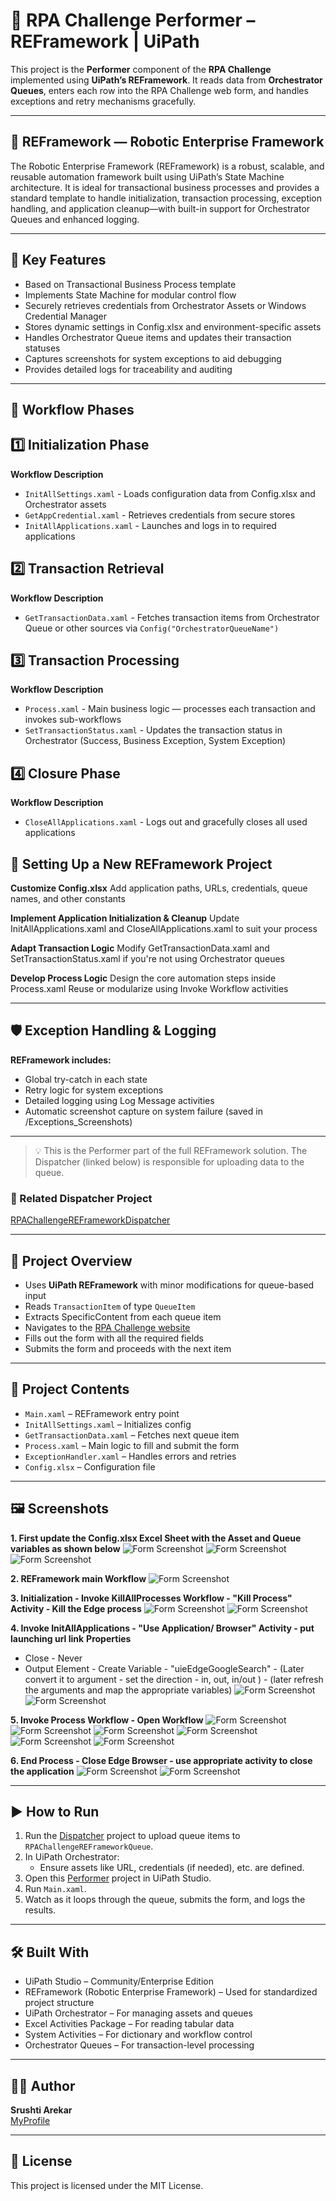 # 🤖 RPA Challenge Performer – REFramework | UiPath

This project is the **Performer** component of the **RPA Challenge** implemented using **UiPath’s REFramework**. It reads data from **Orchestrator Queues**, enters each row into the RPA Challenge web form, and handles exceptions and retry mechanisms gracefully.

---

## 🧠 REFramework — Robotic Enterprise Framework
The Robotic Enterprise Framework (REFramework) is a robust, scalable, and reusable automation framework built using UiPath’s State Machine architecture. It is ideal for transactional business processes and provides a standard template to handle initialization, transaction processing, exception handling, and application cleanup—with built-in support for Orchestrator Queues and enhanced logging.

---

## 🚀 Key Features
- Based on Transactional Business Process template
- Implements State Machine for modular control flow
- Securely retrieves credentials from Orchestrator Assets or Windows Credential Manager
- Stores dynamic settings in Config.xlsx and environment-specific assets
- Handles Orchestrator Queue items and updates their transaction statuses
- Captures screenshots for system exceptions to aid debugging
- Provides detailed logs for traceability and auditing

---

## 🔄 Workflow Phases
## 1️⃣ Initialization Phase
**Workflow	Description**
- ```InitAllSettings.xaml``` - Loads configuration data from Config.xlsx and Orchestrator assets
- ```GetAppCredential.xaml``` - Retrieves credentials from secure stores
- ```InitAllApplications.xaml``` - Launches and logs in to required applications

## 2️⃣ Transaction Retrieval
**Workflow	Description**
- ```GetTransactionData.xaml``` - Fetches transaction items from Orchestrator Queue or other sources via ```Config("OrchestratorQueueName")```

## 3️⃣ Transaction Processing
**Workflow	Description**
- ```Process.xaml``` - Main business logic — processes each transaction and invokes sub-workflows
- ```SetTransactionStatus.xaml``` - Updates the transaction status in Orchestrator (Success, Business Exception, System Exception)

## 4️⃣ Closure Phase
**Workflow	Description**
- ```CloseAllApplications.xaml``` - Logs out and gracefully closes all used applications

## 🧰 Setting Up a New REFramework Project
**Customize Config.xlsx**
Add application paths, URLs, credentials, queue names, and other constants

**Implement Application Initialization & Cleanup**
Update InitAllApplications.xaml and CloseAllApplications.xaml to suit your process

**Adapt Transaction Logic**
Modify GetTransactionData.xaml and SetTransactionStatus.xaml if you're not using Orchestrator queues

**Develop Process Logic**
Design the core automation steps inside Process.xaml
Reuse or modularize using Invoke Workflow activities

---

## 🛡️ Exception Handling & Logging

**REFramework includes:**
- Global try-catch in each state
- Retry logic for system exceptions
- Detailed logging using Log Message activities
- Automatic screenshot capture on system failure (saved in /Exceptions_Screenshots)

---

> 💡 This is the Performer part of the full REFramework solution. The Dispatcher (linked below) is responsible for uploading data to the queue.

### 🔗 Related Dispatcher Project
[RPAChallengeREFrameworkDispatcher](https://github.com/SrushtiArekar/UiPath-Portfolio/tree/main/RPAChallengeUsingREFramework/RPAChallengeREFrameworkDispatcher)

---

## 📌 Project Overview

- Uses **UiPath REFramework** with minor modifications for queue-based input
- Reads `TransactionItem` of type `QueueItem`
- Extracts SpecificContent from each queue item
- Navigates to the [RPA Challenge website](https://www.rpachallenge.com/)
- Fills out the form with all the required fields
- Submits the form and proceeds with the next item

---

## 📂 Project Contents

- `Main.xaml` – REFramework entry point
- `InitAllSettings.xaml` – Initializes config
- `GetTransactionData.xaml` – Fetches next queue item
- `Process.xaml` – Main logic to fill and submit the form
- `ExceptionHandler.xaml` – Handles errors and retries
- `Config.xlsx` – Configuration file

---

## 🖼️ Screenshots

**1. First update the Config.xlsx Excel Sheet with the Asset and Queue variables as shown below**
![Form Screenshot](Images/ConfigSettings.png)
![Form Screenshot](Images/ConfigConstants.png)
![Form Screenshot](Images/ConfigAssets.png)

**2. REFramework main Workflow**
![Form Screenshot](Images/REFramework.png)

**3. Initialization - Invoke KillAllProcesses Workflow - "Kill Process" Activity - Kill the Edge process**
![Form Screenshot](Images/Step1.0.png)
![Form Screenshot](Images/Step1.1.png)

**4. Invoke InitAllApplications  - "Use Application/ Browser" Activity - put launching url link**
**Properties**
- Close - Never
- Output Element - Create Variable - "uieEdgeGoogleSearch" - (Later convert it to argument - set the direction - in, out, in/out ) - (later refresh the arguments and map the appropriate  variables)
![Form Screenshot](Images/Step2.png)
![Form Screenshot](Images/Step3.png)

**5. Invoke Process Workflow - Open Workflow**
![Form Screenshot](Images/Step4.png)
![Form Screenshot](Images/Step5.png)
![Form Screenshot](Images/Step6.png)
![Form Screenshot](Images/Step7.png)
![Form Screenshot](Images/Step8.png)
![Form Screenshot](Images/Step9.png)

**6. End Process - Close Edge Browser - use appropriate activity to close the application**
![Form Screenshot](Images/Step11.png)
![Form Screenshot](Images/Step12.png)

---

## ▶️ How to Run

1. Run the [Dispatcher](https://github.com/SrushtiArekar/UiPath-Portfolio/tree/main/RPAChallengeUsingREFramework/RPAChallengeREFrameworkDispatcher) project to upload queue items to `RPAChallengeREFrameworkQueue`.
2. In UiPath Orchestrator:
   - Ensure assets like URL, credentials (if needed), etc. are defined.
3. Open this [Performer](https://github.com/SrushtiArekar/UiPath-Portfolio/tree/main/RPAChallengeUsingREFramework/RPAChallenge_REFRamework) project in UiPath Studio.
4. Run `Main.xaml`.
5. Watch as it loops through the queue, submits the form, and logs the results.

---

## 🛠️ Built With

- UiPath Studio – Community/Enterprise Edition
- REFramework (Robotic Enterprise Framework) – Used for standardized project structure
- UiPath Orchestrator – For managing assets and queues
- Excel Activities Package – For reading tabular data
- System Activities – For dictionary and workflow control
- Orchestrator Queues – For transaction-level processing

---

## 🙋‍♀️ Author

**Srushti Arekar**  
[MyProfile](https://github.com/SrushtiArekar)

---

## 📄 License

This project is licensed under the MIT License.
